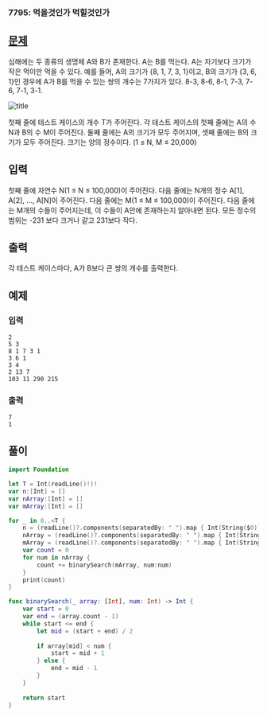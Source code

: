 ### 7795: 먹을것인가 먹힐것인가
## [문제](https://www.acmicpc.net/problem/7795)   

심해에는 두 종류의 생명체 A와 B가 존재한다. A는 B를 먹는다. A는 자기보다 크기가 작은 먹이만 먹을 수 있다. 예를 들어, A의 크기가 {8, 1, 7, 3, 1}이고, B의 크기가 {3, 6, 1}인 경우에 A가 B를 먹을 수 있는 쌍의 개수는 7가지가 있다. 8-3, 8-6, 8-1, 7-3, 7-6, 7-1, 3-1.

![title](https://www.acmicpc.net/upload/images/ee(1).png)   

첫째 줄에 테스트 케이스의 개수 T가 주어진다. 각 테스트 케이스의 첫째 줄에는 A의 수 N과 B의 수 M이 주어진다. 둘째 줄에는 A의 크기가 모두 주어지며, 셋째 줄에는 B의 크기가 모두 주어진다. 크기는 양의 정수이다. (1 ≤ N, M ≤ 20,000) 

## 입력
첫째 줄에 자연수 N(1 ≤ N ≤ 100,000)이 주어진다. 다음 줄에는 N개의 정수 A[1], A[2], …, A[N]이 주어진다. 다음 줄에는 M(1 ≤ M ≤ 100,000)이 주어진다. 다음 줄에는 M개의 수들이 주어지는데, 이 수들이 A안에 존재하는지 알아내면 된다. 모든 정수의 범위는 -231 보다 크거나 같고 231보다 작다.

## 출력
각 테스트 케이스마다, A가 B보다 큰 쌍의 개수를 출력한다.

## 예제
### 입력 

```
2
5 3
8 1 7 3 1
3 6 1
3 4
2 13 7
103 11 290 215
```


### 출력 

```
7
1
```

## 풀이 

```Swift
import Foundation

let T = Int(readLine()!)!
var n:[Int] = []
var nArray:[Int] = []
var mArray:[Int] = []

for _ in 0..<T {
    n = (readLine()?.components(separatedBy: " ").map { Int(String($0))!})!
    nArray = (readLine()?.components(separatedBy: " ").map { Int(String($0))!})!
    mArray = (readLine()?.components(separatedBy: " ").map { Int(String($0))!})!.sorted(by: <)
    var count = 0
    for num in nArray {
        count += binarySearch(mArray, num:num)
    }
    print(count)
}

func binarySearch(_ array: [Int], num: Int) -> Int {
    var start = 0
    var end = (array.count - 1)
    while start <= end {
        let mid = (start + end) / 2
        
        if array[mid] < num {
            start = mid + 1
        } else {
            end = mid - 1
        }
    }
    
    return start
}

```


